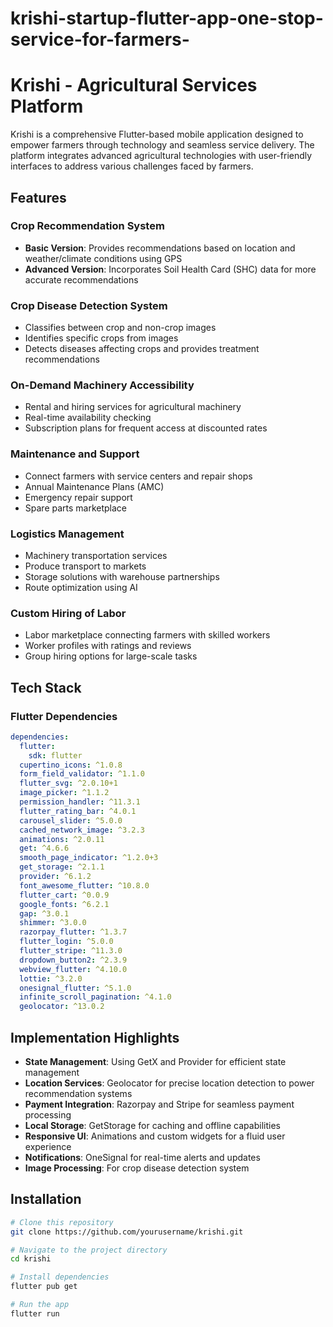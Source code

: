 # krishi-startup-flutter-app-one-stop-service-for-farmers-
# Krishi - Agricultural Services Platform

Krishi is a comprehensive Flutter-based mobile application designed to empower farmers through technology and seamless service delivery. The platform integrates advanced agricultural technologies with user-friendly interfaces to address various challenges faced by farmers.

## Features

### Crop Recommendation System
- **Basic Version**: Provides recommendations based on location and weather/climate conditions using GPS
- **Advanced Version**: Incorporates Soil Health Card (SHC) data for more accurate recommendations

### Crop Disease Detection System
- Classifies between crop and non-crop images
- Identifies specific crops from images
- Detects diseases affecting crops and provides treatment recommendations

### On-Demand Machinery Accessibility
- Rental and hiring services for agricultural machinery
- Real-time availability checking
- Subscription plans for frequent access at discounted rates

### Maintenance and Support
- Connect farmers with service centers and repair shops
- Annual Maintenance Plans (AMC)
- Emergency repair support
- Spare parts marketplace

### Logistics Management
- Machinery transportation services
- Produce transport to markets
- Storage solutions with warehouse partnerships
- Route optimization using AI

### Custom Hiring of Labor
- Labor marketplace connecting farmers with skilled workers
- Worker profiles with ratings and reviews
- Group hiring options for large-scale tasks

## Tech Stack

### Flutter Dependencies
```yaml
dependencies:
  flutter:
    sdk: flutter
  cupertino_icons: ^1.0.8
  form_field_validator: ^1.1.0
  flutter_svg: ^2.0.10+1
  image_picker: ^1.1.2
  permission_handler: ^11.3.1
  flutter_rating_bar: ^4.0.1
  carousel_slider: ^5.0.0
  cached_network_image: ^3.2.3
  animations: ^2.0.11
  get: ^4.6.6
  smooth_page_indicator: ^1.2.0+3
  get_storage: ^2.1.1
  provider: ^6.1.2
  font_awesome_flutter: ^10.8.0
  flutter_cart: ^0.0.9
  google_fonts: ^6.2.1
  gap: ^3.0.1
  shimmer: ^3.0.0
  razorpay_flutter: ^1.3.7
  flutter_login: ^5.0.0
  flutter_stripe: ^11.3.0
  dropdown_button2: ^2.3.9
  webview_flutter: ^4.10.0
  lottie: ^3.2.0
  onesignal_flutter: ^5.1.0
  infinite_scroll_pagination: ^4.1.0
  geolocator: ^13.0.2
```

## Implementation Highlights

- **State Management**: Using GetX and Provider for efficient state management
- **Location Services**: Geolocator for precise location detection to power recommendation systems
- **Payment Integration**: Razorpay and Stripe for seamless payment processing
- **Local Storage**: GetStorage for caching and offline capabilities
- **Responsive UI**: Animations and custom widgets for a fluid user experience
- **Notifications**: OneSignal for real-time alerts and updates
- **Image Processing**: For crop disease detection system

## Installation

```bash
# Clone this repository
git clone https://github.com/yourusername/krishi.git

# Navigate to the project directory
cd krishi

# Install dependencies
flutter pub get

# Run the app
flutter run

